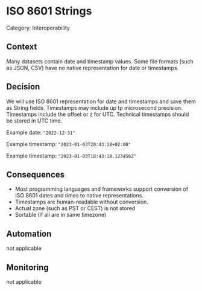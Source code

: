 # ISO 8601 Strings

Category: Interoperability

## Context

Many datasets contain date and timestamp values.
Some file formats (such as JSON, CSV) have no native representation for date or timestamps.

## Decision

We will use ISO 8601 representation for date and timestamps and save them as String fields. Timestamps may include up tp microsecond precision. Timestamps include the offset or `Z` for UTC. Technical timestamps should be stored in UTC time.

Example date: `"2022-12-31"`

Example timestamp: `"2023-01-03T20:43:18+02:00"`

Example timestamp: `"2023-01-03T18:43:18.123456Z"`

## Consequences

- Most programming languages and frameworks support conversion of ISO 8601 dates and times to native representations.
- Timestamps are human-readable without conversion.
- Actual zone (such as PST or CEST) is not stored
- Sortable (if all are in same timezone)

## Automation

not applicable

## Monitoring

not applicable
